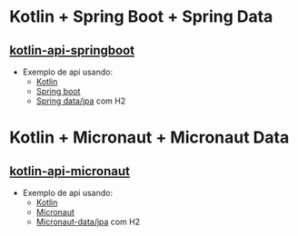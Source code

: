 # Kotlin + Spring Boot + Spring Data

## [kotlin-api-springboot](/kotlin-api-springboot)
* Exemplo de api usando:
  * [Kotlin](https://kotlinlang.org/)
  * [Spring boot](https://spring.io/projects/spring-boot/)
  * [Spring data/jpa](https://spring.io/projects/spring-data) com H2

# Kotlin + Micronaut + Micronaut Data

## [kotlin-api-micronaut](/kotlin-api-micronaut)
* Exemplo de api usando:
  * [Kotlin](https://kotlinlang.org/)
  * [Micronaut](https://micronaut.io/)
  * [Micronaut-data/jpa](https://micronaut-projects.github.io/micronaut-data/latest/guide/) com H2
